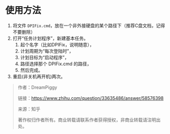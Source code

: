 # 使用方法

1. 将文件 `DPIFix.cmd`，放在一个非外接硬盘的某个路径下（推荐C盘文档，记得不要删除）
2. 打开“任务计划程序”，新建基本任务。
   1. 起个名字（比如DPIFix，说明随意），
   2. 计划周期为“每次登陆时”，
   3. 计划目标为“启动程序”，
   4. 路径选择那个 DPIFix.cmd 的路径，
   5. 然后完成。
3. 重启(非关机再开机)两次。

> 作者：DreamPiggy
> 
> 链接：https://www.zhihu.com/question/33635486/answer/58576398
> 
> 来源：知乎
> 
> 著作权归作者所有。商业转载请联系作者获得授权，非商业转载请注明出处。